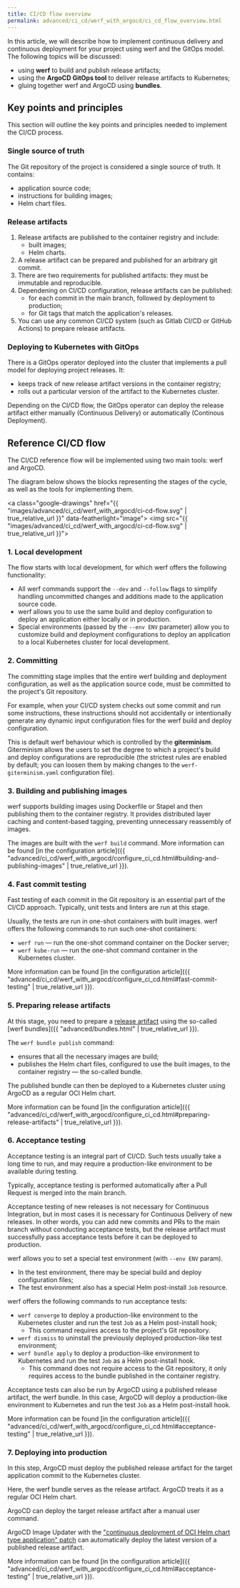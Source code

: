 ```yaml
---
title: CI/CD flow overview
permalink: advanced/ci_cd/werf_with_argocd/ci_cd_flow_overview.html
---
```


In this article, we will describe how to implement continuous delivery and continuous deployment for your project using werf and the GitOps model. The following topics will be discussed:
* using **werf** to build and publish release artifacts;
* using the **ArgoCD GitOps tool** to deliver release artifacts to Kubernetes;
* gluing together werf and ArgoCD using **bundles**.

## Key points and principles

This section will outline the key points and principles needed to implement the CI/CD process.

### Single source of truth

The Git repository of the project is considered a single source of truth. It contains:
* application source code;
* instructions for building images;
* Helm chart files.

### Release artifacts

1. Release artifacts are published to the container registry and include: 
   * built images;
   * Helm charts.
2. A release artifact can be prepared and published for an arbitrary git commit.
3. There are two requirements for published artifacts: they must be immutable and reproducible.
4. Dependening on CI/CD configuration, release artifacts can be published:
   * for each commit in the main branch, followed by deployment to production;
   * for Git tags that match the application's releases.
5. You can use any common CI/CD system (such as Gitlab CI/CD or GitHub Actions) to prepare release artifacts.

### Deploying to Kubernetes with GitOps

There is a GitOps operator deployed into the cluster that implements a pull model for deploying project releases. It:
* keeps track of new release artifact versions in the container registry;
* rolls out a particular version of the artifact to the Kubernetes cluster.

Depending on the CI/CD flow, the GitOps operator can deploy the release artifact either manually (Continuous Delivery) or automatically (Continous Deployment). 

## Reference CI/CD flow

The CI/CD reference flow will be implemented using two main tools: werf and ArgoCD.

The diagram below shows the blocks representing the stages of the cycle, as well as the tools for implementing them.   

<a class="google-drawings" href="{{ "images/advanced/ci_cd/werf_with_argocd/ci-cd-flow.svg" | true_relative_url }}" data-featherlight="image">
<img src="{{ "images/advanced/ci_cd/werf_with_argocd/ci-cd-flow.svg" | true_relative_url }}">
</a>

### 1. Local development

The flow starts with local development, for which werf offers the following functionality:
* All werf commands support the `--dev` and `--follow` flags to simplify handling uncommitted changes and additions made to the application source code.
* werf allows you to use the same build and deploy configuration to deploy an application either locally or in production.
* Special environments (passed by the `--env ENV` parameter) allow you to customize build and deployment configurations to deploy an application to a local Kubernetes cluster for local development.

### 2. Committing

The committing stage implies that the entire werf building and deployment configuration, as well as the application source code, must be committed to the project's Git repository.

For example, when your CI/CD system checks out some commit and run some instructions, these instructions should not accidentally or intentionally generate any dynamic input configuration files for the werf build and deploy configuration.

This is default werf behaviour which is controlled by the **giterminism**. Giterminism allows the users to set the degree to which a project's build and deploy configurations are reproducible (the strictest rules are enabled by default; you can loosen them by making changes to the `werf-giterminism.yaml` configuration file).

### 3. Building and publishing images

werf supports building images using Dockerfile or Stapel and then publishing them to the container registry. It provides distributed layer caching and content-based tagging, preventing unnecessary reassembly of images.

The images are built with the `werf build` command. More information can be found [in the configuration article]({{ "advanced/ci_cd/werf_with_argocd/configure_ci_cd.html#building-and-publishing-images" | true_relative_url }}).

### 4. Fast commit testing

Fast testing of each commit in the Git repository is an essential part of the CI/CD approach. Typically, unit tests and linters are run at this stage.

Usually, the tests are run in one-shot containers with built images. werf offers the following commands to run such one-shot containers:
* `werf run` — run the one-shot command container on the Docker server;
* `werf kube-run` — run the one-shot command container in the Kubernetes cluster. 

More information can be found [in the configuration article]({{ "advanced/ci_cd/werf_with_argocd/configure_ci_cd.html#fast-commit-testing" | true_relative_url }}).

### 5. Preparing release artifacts

At this stage, you need to prepare a [release artifact](#release-artifacts) using the so-called [werf bundles]({{ "advanced/bundles.html" | true_relative_url }}).

The `werf bundle publish` command:
* ensures that all the necessary images are build;
* publishes the Helm chart files, configured to use the built images, to the container registry — the so-called bundle.

The published bundle can then be deployed to a Kubernetes cluster using ArgoCD as a regular OCI Helm chart.  

More information can be found [in the configuration article]({{ "advanced/ci_cd/werf_with_argocd/configure_ci_cd.html#preparing-release-artifacts" | true_relative_url }}).

### 6. Acceptance testing

Acceptance testing is an integral part of CI/CD. Such tests usually take a long time to run, and may require a production-like environment to be available during testing.

Typically, acceptance testing is performed automatically after a Pull Request is merged into the main branch.

Acceptance testing of new releases is not necessary for Continuous Integration, but in most cases it is necessary for Continuous Delivery of new releases. In other words, you can add new commits and PRs to the main branch without conducting acceptance tests, but the release artifact must successfully pass acceptance tests before it can be deployed to production. 

werf allows you to set a special test environment  (with `--env ENV` param).
* In the test environment, there may be special build and deploy configuration files;
* The test environment also has a special Helm post-install `Job` resource.

werf offers the following commands to run acceptance tests:
* `werf converge` to deploy a production-like environment to the Kubernetes cluster and run the test `Job` as a Helm post-install hook;
  * This command requires access to the project's Git repository.
* `werf dismiss` to uninstall the previously deployed production-like test environment;
* `werf bundle apply` to deploy a production-like environment to Kubernetes and run the test `Job` as a Helm post-install hook.
  * This command does not require access to the Git repository, it only requires access to the bundle published in the container registry.

Acceptance tests can also be run by ArgoCD using a published release artifact, the werf bundle. In this case, ArgoCD will deploy a production-like environment to Kubernetes and run the test `Job` as a Helm post-install hook.

More information can be found [in the configuration article]({{ "advanced/ci_cd/werf_with_argocd/configure_ci_cd.html#acceptance-testing" | true_relative_url }}).

### 7. Deploying into production

In this step, ArgoCD must deploy the published release artifact for the target application commit to the Kubernetes cluster.

Here, the werf bundle serves as the release artifact. ArgoCD treats it as a regular OCI Helm chart.

ArgoCD can deploy the target release artifact after a manual user command.

ArgoCD Image Updater with the ["continuous deployment of OCI Helm chart type application" patch](https://github.com/argoproj-labs/argocd-image-updater/pull/405) can automatically deploy the latest version of a published release artifact.

More information can be found [in the configuration article]({{ "advanced/ci_cd/werf_with_argocd/configure_ci_cd.html#acceptance-testing" | true_relative_url }}).
